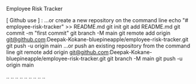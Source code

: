 Employee Risk Tracker


[ Github use ] :
…or create a new repository on the command line
echo "# employee-risk-tracker" >> README.md
git init
git add README.md
git commit -m "first commit"
git branch -M main
git remote add origin git@github.com:Deepak-Kokane-bluepineapple/employee-risk-tracker.git
git push -u origin main
…or push an existing repository from the command line
git remote add origin git@github.com:Deepak-Kokane-bluepineapple/employee-risk-tracker.git
git branch -M main
git push -u origin main


.. ..  .. .. .. .. .. .. ..
